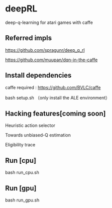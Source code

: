 # deepRL
deep-q-learning for atari games with caffe 

Referred impls
-------------
https://github.com/spragunr/deep_q_rl

https://github.com/muupan/dqn-in-the-caffe

Install dependencies
--------------------
caffe required : https://github.com/BVLC/caffe

bash setup.sh （only install the ALE environment）

Hacking features[coming soon]
--------
Heuristic action selector

Towards unbiased-Q estimation

Eligibility trace

Run [cpu]
---
bash run_cpu.sh 

Run [gpu]
-----
bash run_gpu.sh
